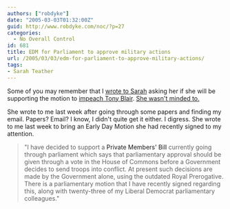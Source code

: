 ```yaml
---
authors: ["robdyke"]
date: "2005-03-03T01:32:00Z"
guid: http://www.robdyke.com/noc/?p=27
categories:
  - No Overall Control
id: 681
title: EDM for Parliament to approve military actions
url: /2005/03/03/edm-for-parliament-to-approve-military-actions/
tags:
- Sarah Teather
---
```

Some of you may remember that I [wrote to Sarah](http://sarah-teather-mp.blogspot.com/2004/08/will-sarah-vote-to-impeach-blair.html) asking her if she will be supporting the motion to [impeach Tony Blair](http://www.impeachblair.org/). [She wasn't minded to.](http://sarah-teather-mp.blogspot.com/2004/09/update-impeaching-tony-blair.html)

She wrote to me last week after going through some papers and finding my email. Papers? Email? I know, I didn't quite get it either. I digress. She wrote to me last week to bring an Early Day Motion she had recently signed to my attention.

> "I have decided to support a <a>Private Members' Bill</a> currently going through parliament which says that parliamentary approval should be given through a vote in the House of Commons before a Government decides to send troops into conflict. At present such decisions are made by the Government alone, using the outdated Royal Prerogative. There is a parliamentary motion that I have recently signed regarding this, along with twenty-three of my Liberal Democrat parliamentary colleagues."
